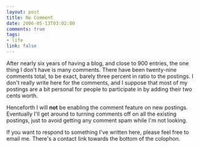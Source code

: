 ```yaml
--- 
layout: post
title: No Comment
date: 2006-05-13T03:02:00
comments: true
tags:
- life
link: false
---
```

After nearly six years of having a blog, and close to 900 entries, the one thing I don't have is many comments. There have been twenty-nine comments total, to be exact, barely three percent in ratio to the postings. I don't really write here for the comments, and I suppose that most of my postings are a bit personal for people to participate in by adding their two cents worth.

Henceforth I will <strong>not</strong> be enabling the comment feature on new postings. Eventually I'll get around to turning comments off on all the existing postings, just to avoid getting any comment spam while I'm not looking.

If you want to respond to something I've written here, please feel free to email me. There's a contact link towards the bottom of the colophon.
